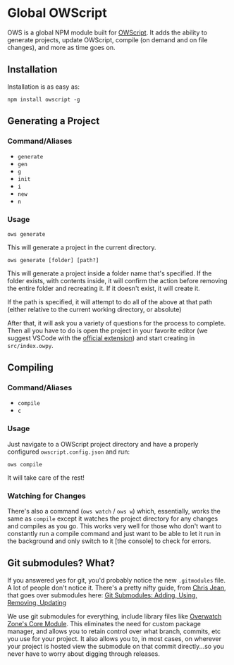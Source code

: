 # Global OWScript

OWS is a global NPM module built for [OWScript](https://github.com/adapap/OWScript). It adds the ability to generate projects, update OWScript, compile (on demand and on file changes), and more as time goes on.

## Installation

Installation is as easy as:

```text
npm install owscript -g
```

## Generating a Project

### Command/Aliases

- `generate`
- `gen`
- `g`
- `init`
- `i`
- `new`
- `n`

### Usage

```text
ows generate
```

This will generate a project in the current directory.

```text
ows generate [folder] [path?]
```

This will generate a project inside a folder name that's specified. If the folder exists, with contents inside, it will confirm the action before removing the entire folder and recreating it. If it doesn't exist, it will create it.

If the path is specified, it will attempt to do all of the above at that path (either relative to the current working directory, or absolute)

After that, it will ask you a variety of questions for the process to complete. Then all you have to do is open the project in your favorite editor (we suggest VSCode with the [official extension](https://marketplace.visualstudio.com/items?itemName=adapap.owscript)) and start creating in `src/index.owpy`.

## Compiling

### Command/Aliases

- `compile`
- `c`

### Usage
Just navigate to a OWScript project directory and have a properly configured `owscript.config.json` and run:

```text
ows compile
```

It will take care of the rest!

### Watching for Changes

There's also a command (`ows watch` / `ows w`) which, essentially, works the same as `compile` except it watches the project directory for any changes and compiles as you go. This works very well for those who don't want to constantly run a compile command and just want to be able to let it run in the background and only switch to it [the console] to check for errors.

## Git submodules? What?

If you answered yes for git, you'd probably notice the new `.gitmodules` file. A lot of people don't notice it. There's a pretty nifty guide, from [Chris Jean](https://twitter.com/chrisjean), that goes over submodules here: [Git Submodules: Adding, Using, Removing, Updating](https://chrisjean.com/git-submodules-adding-using-removing-and-updating/)

We use git submodules for everything, include library files like [Overwatch Zone's Core Module](https://github.com/overwatchzone/ows-module-core). This eliminates the need for custom package manager, and allows you to retain control over what branch, commits, etc you use for your project. It also allows you to, in most cases, on wherever your project is hosted view the submodule on that commit directly...so you never have to worry about digging through releases.
